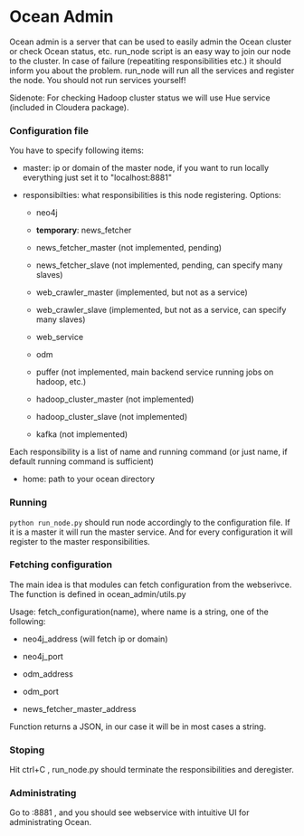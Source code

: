 # Ocean Admin

Ocean admin is a server that can be used to easily admin the Ocean cluster
or check Ocean status, etc. run_node script is an easy way to join our node
to the cluster. In case of failure (repeatiting responsibilities etc.) it
should inform you about the problem. run_node will run all the services and register the node. You should not
run services yourself!

Sidenote: For checking Hadoop cluster status we will use Hue service (included in Cloudera package).


### Configuration file

You have to specify following items:

* master: ip or domain of the master node, if you want to run locally everything just set it to "localhost:8881"

* responsibilties: what responsibilities is this node registering. Options:

    * neo4j

    * **temporary**: news_fetcher

    * news_fetcher_master (not implemented, pending)

    * news_fetcher_slave (not implemented, pending, can specify many slaves)

    * web_crawler_master (implemented, but not as a service)

    * web_crawler_slave (implemented, but not as a service, can specify many slaves)

    * web_service

    * odm

    * puffer (not implemented, main backend service running jobs on hadoop, etc.)

    * hadoop_cluster_master (not implemented)

    * hadoop_cluster_slave (not implemented)

    * kafka (not implemented)

Each responsibility is a list of name and running command (or just name, if default
running command is sufficient)

* home: path to your ocean directory

### Running

`python run_node.py` should run node accordingly to the configuration file. If it is
a master it will run the master service. And for every configuration it will register
to the master responsibilities.


### Fetching configuration

The main idea is that modules can fetch configuration from the webserivce. The function
is defined in ocean_admin/utils.py

Usage: fetch_configuration(name), where name is a string, one of the following:

* neo4j_address (will fetch ip or domain)

* neo4j_port

* odm_address

* odm_port

* news_fetcher_master_address

Function returns a JSON, in our case it will be in most cases a string.


### Stoping

Hit ctrl+C , run_node.py should terminate the responsibilities and deregister.

### Administrating

Go to <master>:8881  , and you should see webservice with intuitive UI for administrating Ocean.
